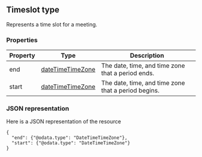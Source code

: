 ## Timeslot type
Represents a time slot for a meeting.

### Properties

| Property | Type                                    | Description                                         |
|----------|-----------------------------------------|-----------------------------------------------------|
| end      | [dateTimeTimeZone](DateTimeTimeZone.md) | The date, time, and time zone that a period ends.   |
| start    | [dateTimeTimeZone](DateTimeTimeZone.md) | The date, time, and time zone that a period begins. |
		
### JSON representation
Here is a JSON representation of the resource
```http
{
  "end": {"@odata.type": "DateTimeTimeZone"},
  "start": {"@odata.type": "DateTimeTimeZone"}
}

```
		